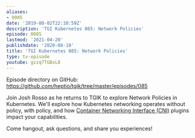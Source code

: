 ```yaml
---
aliases:
- 0085
date: '2019-08-02T22:10:59Z'
description: 'TGI Kubernetes 085: Network Policies'
episode: 0085
lastmod: '2021-04-20'
publishdate: '2020-08-10'
title: 'TGI Kubernetes 085: Network Policies'
type: tv-episode
youtube: gzzq7TGBsL8
---
```


Episode directory on GitHub: https://github.com/heptio/tgik/tree/master/episodes/085

Join Josh Rosso as he returns to TGIK to explore Network Policies in Kubernetes. We&#39;ll explore how Kubernetes networking operates without policy, with policy, and how [Container Networking Interface (CNI)](/guides/container-networking/) plugins impact your capabilities.

Come hangout, ask questions, and share you experiences!